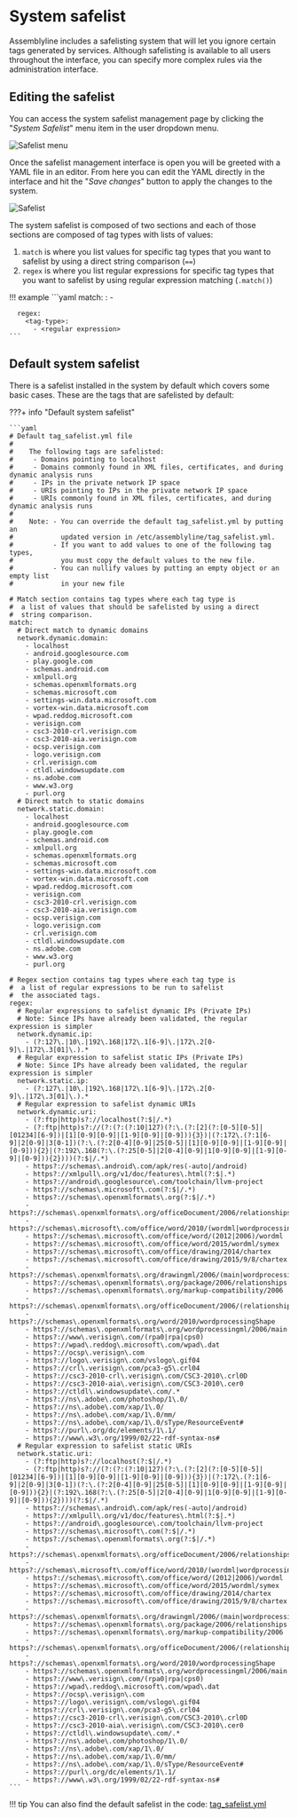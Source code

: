 # System safelist

Assemblyline includes a safelisting system that will let you ignore certain tags generated by services. Although safelisting is available to all users throughout the interface, you can specify more complex rules via the administration interface.

## Editing the safelist
You can access the system safelist management page by clicking the "*System Safelist*" menu item in the user dropdown menu.

![Safelist menu](./images/safelist_menu.png)

Once the safelist management interface is open you will be greeted with a YAML file in an editor. From here you can edit the YAML directly in the interface and hit the "*Save changes*" button to apply the changes to the system.

![Safelist](./images/safelist.png)

The system safelist is composed of two sections and each of those sections are composed of tag types with lists of values:

1. `match` is where you list values for specific tag types that you want to safelist by using a direct string comparison (`==`)
2. `regex` is where you list regular expressions for specific tag types that you want to safelist by using regular expression matching (`.match()`)

!!! example
    ```yaml
      match:
        <tag-type>:
          - <value>

      regex:
        <tag-type>:
          - <regular expression>
    ```

## Default system safelist
There is a safelist installed in the system by default which covers some basic cases. These are the tags that are safelisted by default:

???+ info "Default system safelist"

    ```yaml
    # Default tag_safelist.yml file
    #
    #    The following tags are safelisted:
    #     - Domains pointing to localhost
    #     - Domains commonly found in XML files, certificates, and during dynamic analysis runs
    #     - IPs in the private network IP space
    #     - URIs pointing to IPs in the private network IP space
    #     - URIs commonly found in XML files, certificates, and during dynamic analysis runs
    #
    #    Note: - You can override the default tag_safelist.yml by putting an
    #            updated version in /etc/assemblyline/tag_safelist.yml.
    #          - If you want to add values to one of the following tag types,
    #            you must copy the default values to the new file.
    #          - You can nullify values by putting an empty object or an empty list
    #            in your new file

    # Match section contains tag types where each tag type is
    #  a list of values that should be safelisted by using a direct
    #  string comparison.
    match:
      # Direct match to dynamic domains
      network.dynamic.domain:
        - localhost
        - android.googlesource.com
        - play.google.com
        - schemas.android.com
        - xmlpull.org
        - schemas.openxmlformats.org
        - schemas.microsoft.com
        - settings-win.data.microsoft.com
        - vortex-win.data.microsoft.com
        - wpad.reddog.microsoft.com
        - verisign.com
        - csc3-2010-crl.verisign.com
        - csc3-2010-aia.verisign.com
        - ocsp.verisign.com
        - logo.verisign.com
        - crl.verisign.com
        - ctldl.windowsupdate.com
        - ns.adobe.com
        - www.w3.org
        - purl.org
      # Direct match to static domains
      network.static.domain:
        - localhost
        - android.googlesource.com
        - play.google.com
        - schemas.android.com
        - xmlpull.org
        - schemas.openxmlformats.org
        - schemas.microsoft.com
        - settings-win.data.microsoft.com
        - vortex-win.data.microsoft.com
        - wpad.reddog.microsoft.com
        - verisign.com
        - csc3-2010-crl.verisign.com
        - csc3-2010-aia.verisign.com
        - ocsp.verisign.com
        - logo.verisign.com
        - crl.verisign.com
        - ctldl.windowsupdate.com
        - ns.adobe.com
        - www.w3.org
        - purl.org

    # Regex section contains tag types where each tag type is
    #  a list of regular expressions to be run to safelist
    #  the associated tags.
    regex:
      # Regular expressions to safelist dynamic IPs (Private IPs)
      # Note: Since IPs have already been validated, the regular expression is simpler
      network.dynamic.ip:
        - (?:127\.|10\.|192\.168|172\.1[6-9]\.|172\.2[0-9]\.|172\.3[01]\.).*
      # Regular expression to safelist static IPs (Private IPs)
      # Note: Since IPs have already been validated, the regular expression is simpler
      network.static.ip:
        - (?:127\.|10\.|192\.168|172\.1[6-9]\.|172\.2[0-9]\.|172\.3[01]\.).*
      # Regular expression to safelist dynamic URIs
      network.dynamic.uri:
        - (?:ftp|http)s?://localhost(?:$|/.*)
        - (?:ftp|http)s?://(?:(?:(?:10|127)(?:\.(?:[2](?:[0-5][0-5]|[01234][6-9])|[1][0-9][0-9]|[1-9][0-9]|[0-9])){3})|(?:172\.(?:1[6-9]|2[0-9]|3[0-1])(?:\.(?:2[0-4][0-9]|25[0-5]|[1][0-9][0-9]|[1-9][0-9]|[0-9])){2}|(?:192\.168(?:\.(?:25[0-5]|2[0-4][0-9]|1[0-9][0-9]|[1-9][0-9]|[0-9])){2})))(?:$|/.*)
        - https?://schemas\.android\.com/apk/res(-auto|/android)
        - https?://xmlpull\.org/v1/doc/features\.html(?:$|.*)
        - https?://android\.googlesource\.com/toolchain/llvm-project
        - https?://schemas\.microsoft\.com(?:$|/.*)
        - https?://schemas\.openxmlformats\.org(?:$|/.*)
        - https?://schemas\.openxmlformats\.org/officeDocument/2006/relationships/(image|attachedTemplate|header|footnotes|fontTable|customXml|endnotes|theme|settings|webSettings|glossaryDocument|numbering|footer|styles)
        - https?://schemas\.microsoft\.com/office/word/2010/(wordml|wordprocessingCanvas|wordprocessingInk|wordprocessingGroup|wordprocessingDrawing)
        - https?://schemas\.microsoft\.com/office/word/(2012|2006)/wordml
        - https?://schemas\.microsoft\.com/office/word/2015/wordml/symex
        - https?://schemas\.microsoft\.com/office/drawing/2014/chartex
        - https?://schemas\.microsoft\.com/office/drawing/2015/9/8/chartex
        - https?://schemas\.openxmlformats\.org/drawingml/2006/(main|wordprocessingDrawing)
        - https?://schemas\.openxmlformats\.org/package/2006/relationships
        - https?://schemas\.openxmlformats\.org/markup-compatibility/2006
        - https?://schemas\.openxmlformats\.org/officeDocument/2006/(relationships|math)
        - https?://schemas\.openxmlformats\.org/word/2010/wordprocessingShape
        - https?://schemas\.openxmlformats\.org/wordprocessingml/2006/main
        - https?://www\.verisign\.com/(rpa0|rpa|cps0)
        - https?://wpad\.reddog\.microsoft\.com/wpad\.dat
        - https?://ocsp\.verisign\.com
        - https?://logo\.verisign\.com/vslogo\.gif04
        - https?://crl\.verisign\.com/pca3-g5\.crl04
        - https?://csc3-2010-crl\.verisign\.com/CSC3-2010\.crl0D
        - https?://csc3-2010-aia\.verisign\.com/CSC3-2010\.cer0
        - https?://ctldl\.windowsupdate\.com/.*
        - https?://ns\.adobe\.com/photoshop/1\.0/
        - https?://ns\.adobe\.com/xap/1\.0/
        - https?://ns\.adobe\.com/xap/1\.0/mm/
        - https?://ns\.adobe\.com/xap/1\.0/sType/ResourceEvent#
        - https?://purl\.org/dc/elements/1\.1/
        - https?://www\.w3\.org/1999/02/22-rdf-syntax-ns#
      # Regular expression to safelist static URIs
      network.static.uri:
        - (?:ftp|http)s?://localhost(?:$|/.*)
        - (?:ftp|http)s?://(?:(?:(?:10|127)(?:\.(?:[2](?:[0-5][0-5]|[01234][6-9])|[1][0-9][0-9]|[1-9][0-9]|[0-9])){3})|(?:172\.(?:1[6-9]|2[0-9]|3[0-1])(?:\.(?:2[0-4][0-9]|25[0-5]|[1][0-9][0-9]|[1-9][0-9]|[0-9])){2}|(?:192\.168(?:\.(?:25[0-5]|2[0-4][0-9]|1[0-9][0-9]|[1-9][0-9]|[0-9])){2})))(?:$|/.*)
        - https?://schemas\.android\.com/apk/res(-auto|/android)
        - https?://xmlpull\.org/v1/doc/features\.html(?:$|.*)
        - https?://android\.googlesource\.com/toolchain/llvm-project
        - https?://schemas\.microsoft\.com(?:$|/.*)
        - https?://schemas\.openxmlformats\.org(?:$|/.*)
        - https?://schemas\.openxmlformats\.org/officeDocument/2006/relationships/(image|attachedTemplate|header|footnotes|fontTable|customXml|endnotes|theme|settings|webSettings|glossaryDocument|numbering|footer|styles)
        - https?://schemas\.microsoft\.com/office/word/2010/(wordml|wordprocessingCanvas|wordprocessingInk|wordprocessingGroup|wordprocessingDrawing)
        - https?://schemas\.microsoft\.com/office/word/(2012|2006)/wordml
        - https?://schemas\.microsoft\.com/office/word/2015/wordml/symex
        - https?://schemas\.microsoft\.com/office/drawing/2014/chartex
        - https?://schemas\.microsoft\.com/office/drawing/2015/9/8/chartex
        - https?://schemas\.openxmlformats\.org/drawingml/2006/(main|wordprocessingDrawing)
        - https?://schemas\.openxmlformats\.org/package/2006/relationships
        - https?://schemas\.openxmlformats\.org/markup-compatibility/2006
        - https?://schemas\.openxmlformats\.org/officeDocument/2006/(relationships|math)
        - https?://schemas\.openxmlformats\.org/word/2010/wordprocessingShape
        - https?://schemas\.openxmlformats\.org/wordprocessingml/2006/main
        - https?://www\.verisign\.com/(rpa0|rpa|cps0)
        - https?://wpad\.reddog\.microsoft\.com/wpad\.dat
        - https?://ocsp\.verisign\.com
        - https?://logo\.verisign\.com/vslogo\.gif04
        - https?://crl\.verisign\.com/pca3-g5\.crl04
        - https?://csc3-2010-crl\.verisign\.com/CSC3-2010\.crl0D
        - https?://csc3-2010-aia\.verisign\.com/CSC3-2010\.cer0
        - https?://ctldl\.windowsupdate\.com/.*
        - https?://ns\.adobe\.com/photoshop/1\.0/
        - https?://ns\.adobe\.com/xap/1\.0/
        - https?://ns\.adobe\.com/xap/1\.0/mm/
        - https?://ns\.adobe\.com/xap/1\.0/sType/ResourceEvent#
        - https?://purl\.org/dc/elements/1\.1/
        - https?://www\.w3\.org/1999/02/22-rdf-syntax-ns#
    ```

!!! tip
    You can also find the default safelist in the code: [tag_safelist.yml](https://github.com/CybercentreCanada/assemblyline-base/blob/master/assemblyline/common/tag_safelist.yml)
